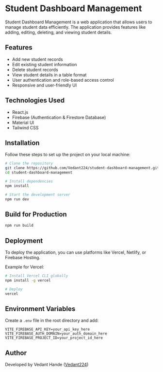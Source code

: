 # Student Dashboard Management

Student Dashboard Management is a web application that allows users to manage student data efficiently. The application provides features like adding, editing, deleting, and viewing student details.

## Features
- Add new student records
- Edit existing student information
- Delete student records
- View student details in a table format
- User authentication and role-based access control
- Responsive and user-friendly UI

## Technologies Used
- React.js
- Firebase (Authentication & Firestore Database)
- Material UI
- Tailwind CSS

## Installation

Follow these steps to set up the project on your local machine:

```bash
# Clone the repository
git clone https://github.com/Vedant224/student-dashboard-management.git
cd student-dashboard-management

# Install dependencies
npm install

# Start the development server
npm run dev
```

## Build for Production

```bash
npm run build
```

## Deployment
To deploy the application, you can use platforms like Vercel, Netlify, or Firebase Hosting.

Example for Vercel:

```bash
# Install Vercel CLI globally
npm install -g vercel

# Deploy
vercel
```

## Environment Variables
Create a `.env` file in the root directory and add:

```
VITE_FIREBASE_API_KEY=your_api_key_here
VITE_FIREBASE_AUTH_DOMAIN=your_auth_domain_here
VITE_FIREBASE_PROJECT_ID=your_project_id_here
```

## Author
Developed by Vedant Hande ([Vedant224](https://github.com/Vedant224))

